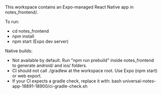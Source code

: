 This workspace contains an Expo-managed React Native app in notes_frontend/.

To run:
- cd notes_frontend
- npm install
- npm start  (Expo dev server)

Native builds:
- Not available by default. Run "npm run prebuild" inside notes_frontend to generate android/ and ios/ folders.
- CI should not call ./gradlew at the workspace root. Use Expo (npm start) or web export.
- If your CI expects a gradle check, replace it with: bash universal-notes-app-18891-18900/ci-gradle-check.sh
